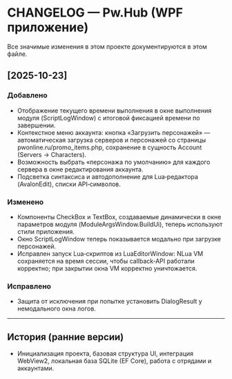 ﻿# CHANGELOG — Pw.Hub (WPF приложение)

Все значимые изменения в этом проекте документируются в этом файле.

## [2025-10-23]
### Добавлено
- Отображение текущего времени выполнения в окне выполнения модуля (ScriptLogWindow) с итоговой фиксацией времени по завершении.
- Контекстное меню аккаунта: кнопка «Загрузить персонажей» — автоматическая загрузка серверов и персонажей со страницы pwonline.ru/promo_items.php, сохранение в сущность Account (Servers → Characters).
- Возможность выбрать «персонажа по умолчанию» для каждого сервера в окне редактирования аккаунта.
- Подсветка синтаксиса и автодополнение для Lua‑редактора (AvalonEdit), списки API‑символов.

### Изменено
- Компоненты CheckBox и TextBox, создаваемые динамически в окне параметров модуля (ModuleArgsWindow.BuildUi), теперь используют стили приложения.
- Окно ScriptLogWindow теперь показывается модально при загрузке персонажей.
- Исправлен запуск Lua‑скриптов из LuaEditorWindow: NLua VM сохраняется на время сессии, чтобы callback‑API работали корректно; при закрытии окна VM корректно уничтожается.

### Исправлено
- Защита от исключения при попытке установить DialogResult у немодального окна логов.

---

## История (ранние версии)
- Инициализация проекта, базовая структура UI, интеграция WebView2, локальная база SQLite (EF Core), работа с отрядами и аккаунтами.
